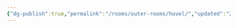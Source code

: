 ```yaml
---
{"dg-publish":true,"permalink":"/rooms/outer-rooms/hovel/","updated":"2025-04-12T16:05:46.562+01:00"}
---
```

